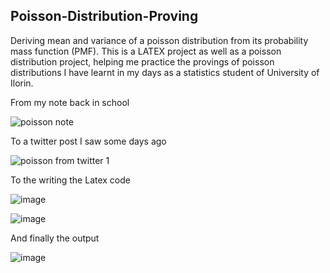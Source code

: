 ## Poisson-Distribution-Proving
Deriving mean and variance of a poisson distribution from its probability mass function (PMF). This is a LATEX project as well as a poisson distribution project, helping me practice the provings of poisson distributions I have learnt in my days as a statistics student of University of Ilorin.

From my note back in school

![poisson note](https://github.com/noble-g/Poisson-Distribution-Proving/assets/24557310/f1fad7b1-d977-45d0-a421-f35ee0dc76b2)

To a twitter post I saw some days ago

![poisson from twitter 1](https://github.com/noble-g/Poisson-Distribution-Proving/assets/24557310/8b025052-ab4f-4200-93ab-41476d777b42)

To the writing the Latex  code

![image](https://github.com/noble-g/Poisson-Distribution-Proving/assets/24557310/be427130-945c-456f-9770-9f2cdcd9675a)

![image](https://github.com/noble-g/Poisson-Distribution-Proving/assets/24557310/9930fc08-a107-46e2-a8c8-0d415f59892e)

And finally the output

![image](https://github.com/noble-g/Poisson-Distribution-Proving/assets/24557310/0deff7c5-612b-45e1-a894-1ccd90d838ef)
